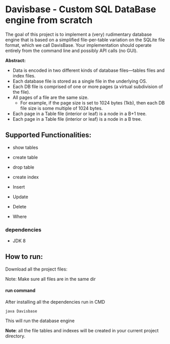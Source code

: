 
  

# Davisbase - Custom SQL DataBase engine from scratch

The goal of this project is to implement a (very) rudimentary database engine that is based on a simplified file-per-table variation on the SQLite file format, which we call DavisBase. Your implementation should operate entirely from the command line and possibly API calls (no GUI).

**Abstract:**

- Data is encoded in two different kinds of database files—tables files and index files.
 - Each  database file is stored as a single file in the underlying OS.  
- Each DB file is comprised of one or more pages (a virtual subdivision of the file). 
- All pages of a file are  the same size.
	-  For example, if the page size is set to 1024 bytes (1kb), then each DB file size is some  multiple of 1024 bytes.  
-  Each page in a Table file (interior or leaf) is a node in a B+1 tree.  
- Each page in a Table file (interior or leaf) is a node in a B tree.

## Supported Functionalities:

  
- show tables

- create table

- drop table
- create index
- Insert
- Update
- Delete
- Where
  

### dependencies
- JDK 8


  
## How to run:

Download all the project files:

Note: Make sure all files are in the same dir


#### run command

After installing all the dependencies run in CMD

    java Davisbase

   
   This will run the database engine
   
   **Note**: all the file tables and indexes will be created in your current project directory.

